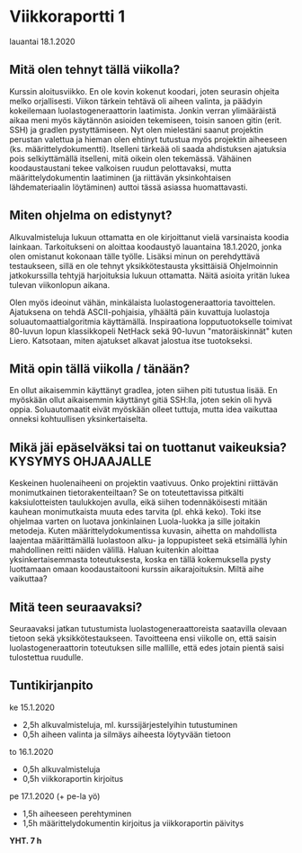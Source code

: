 # Viikkoraportti 1
lauantai 18.1.2020


## Mitä olen tehnyt tällä viikolla?

Kurssin aloitusviikko. En ole kovin kokenut koodari, joten seurasin ohjeita melko orjallisesti. Viikon tärkein tehtävä oli aiheen valinta, ja päädyin kokeilemaan luolastogeneraattorin laatimista.
Jonkin verran ylimääräistä aikaa meni myös käytännön asioiden tekemiseen, toisin sanoen gitin (erit. SSH) ja gradlen pystyttämiseen. Nyt olen mielestäni saanut projektin perustan valettua ja hieman olen ehtinyt tutustua myös projektin aiheeseen (ks. määrittelydokumentti). Itselleni tärkeää oli saada ahdistuksen ajatuksia pois selkiyttämällä itselleni, mitä oikein olen tekemässä. Vähäinen koodaustaustani tekee valkoisen ruudun pelottavaksi, mutta määrittelydokumentin laatiminen (ja riittävän yksinkohtaisen lähdemateriaalin löytäminen) auttoi tässä asiassa huomattavasti.

## Miten ohjelma on edistynyt?

Alkuvalmisteluja lukuun ottamatta en ole kirjoittanut vielä varsinaista koodia lainkaan. Tarkoitukseni on aloittaa koodaustyö lauantaina 18.1.2020, jonka olen omistanut kokonaan tälle työlle. Lisäksi minun on perehdyttävä testaukseen, sillä en ole tehnyt yksikkötestausta yksittäisiä Ohjelmoinnin jatkokurssilla tehtyjä harjoituksia lukuun ottamatta. Näitä asioita yritän lukea tulevan viikonlopun aikana.

Olen myös ideoinut vähän, minkälaista luolastogeneraattoria tavoittelen. Ajatuksena on tehdä ASCII-pohjaisia, ylhäältä päin kuvattuja luolastoja soluautomaattialgoritmia käyttämällä. Inspiraationa lopputuotokselle toimivat 80-luvun lopun klassikkopeli NetHack sekä 90-luvun "matoräiskinnät" kuten Liero. Katsotaan, miten ajatukset alkavat jalostua itse tuotokseksi.


## Mitä opin tällä viikolla / tänään?

En ollut aikaisemmin käyttänyt gradlea, joten siihen piti tutustua lisää. En myöskään ollut aikaisemmin käyttänyt gitiä SSH:lla, joten sekin oli hyvä oppia. Soluautomaatit eivät myöskään olleet tuttuja, mutta idea vaikuttaa onneksi kohtuullisen yksinkertaiselta.


## Mikä jäi epäselväksi tai on tuottanut vaikeuksia? KYSYMYS OHJAAJALLE

Keskeinen huolenaiheeni on projektin vaativuus. Onko projektini riittävän monimutkainen tietorakenteiltaan? Se on toteutettavissa pitkälti kaksiulotteisten taulukkojen avulla, eikä siihen todennäköisesti mitään kauhean monimutkaista muuta edes tarvita (pl. ehkä keko). Toki itse ohjelmaa varten on luotava jonkinlainen Luola-luokka ja sille joitakin metodeja. Kuten määrittelydokumentissa kuvasin, aihetta on mahdollista laajentaa määrittämällä luolastoon alku- ja loppupisteet sekä etsimällä lyhin mahdollinen reitti näiden välillä. Haluan kuitenkin aloittaa yksinkertaisemmasta toteutuksesta, koska en tällä kokemuksella pysty luottamaan omaan koodaustaitooni kurssin aikarajoituksin. Miltä aihe vaikuttaa?


## Mitä teen seuraavaksi?

Seuraavaksi jatkan tutustumista luolastogeneraattoreista saatavilla olevaan tietoon sekä yksikkötestaukseen. Tavoitteena ensi viikolle on, että saisin luolastogeneraattorin toteutuksen sille mallille, että edes jotain pientä saisi tulostettua ruudulle.


## Tuntikirjanpito

ke 15.1.2020

* 2,5h alkuvalmisteluja, ml. kurssijärjestelyihin tutustuminen
* 0,5h aiheen valinta ja silmäys aiheesta löytyvään tietoon
	
to 16.1.2020

* 0,5h alkuvalmisteluja
* 0,5h viikkoraportin kirjoitus

pe 17.1.2020 (+ pe-la yö)

* 1,5h aiheeseen perehtyminen
* 1,5h määrittelydokumentin kirjoitus ja viikkoraportin päivitys


**YHT. 7 h**
